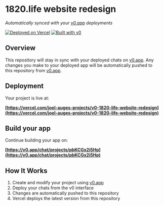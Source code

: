 # 1820.life website redesign

*Automatically synced with your [v0.app](https://v0.app) deployments*

[![Deployed on Vercel](https://img.shields.io/badge/Deployed%20on-Vercel-black?style=for-the-badge&logo=vercel)](https://vercel.com/joel-auges-projects/v0-1820-life-website-redesign)
[![Built with v0](https://img.shields.io/badge/Built%20with-v0.app-black?style=for-the-badge)](https://v0.app/chat/projects/pbKCGx2i5Hp)

## Overview

This repository will stay in sync with your deployed chats on [v0.app](https://v0.app).
Any changes you make to your deployed app will be automatically pushed to this repository from [v0.app](https://v0.app).

## Deployment

Your project is live at:

**[https://vercel.com/joel-auges-projects/v0-1820-life-website-redesign](https://vercel.com/joel-auges-projects/v0-1820-life-website-redesign)**

## Build your app

Continue building your app on:

**[https://v0.app/chat/projects/pbKCGx2i5Hp](https://v0.app/chat/projects/pbKCGx2i5Hp)**

## How It Works

1. Create and modify your project using [v0.app](https://v0.app)
2. Deploy your chats from the v0 interface
3. Changes are automatically pushed to this repository
4. Vercel deploys the latest version from this repository